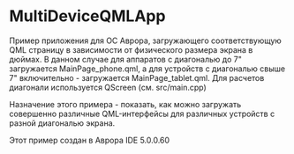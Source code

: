 # MultiDeviceQMLApp

Пример приложения для ОС Аврора, загружающего соответствующую QML страницу в зависимости от физического размера экрана в дюймах.
В данном случае для аппаратов с диагональю до 7" загружается MainPage_phone.qml, а для устройств с диагональю свыше 7" включительно  - загружается MainPage_tablet.qml.
Для расчетов диагонали используется QScreen (см. src/main.cpp)

Назначение этого примера - показать, как можно загружать совершенно различные QML-интерфейсы для различных устройств с разной диагональю экрана.

Этот пример создан в Аврора IDE 5.0.0.60
